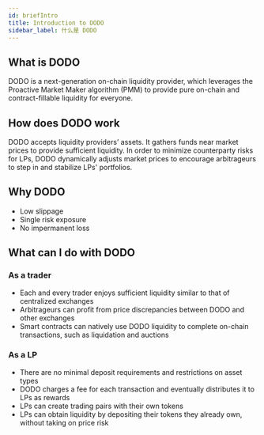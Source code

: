 ```yaml
---
id: briefIntro
title: Introduction to DODO
sidebar_label: 什么是 DODO
---
```


## What is DODO

DODO is a next-generation on-chain liquidity provider, which leverages the Proactive Market Maker algorithm (PMM) to provide pure on-chain and contract-fillable liquidity for everyone.

## How does DODO work

DODO accepts liquidity providers’ assets. It gathers funds near market prices to provide sufficient liquidity. In order to minimize counterparty risks for LPs, DODO dynamically adjusts market prices to encourage arbitrageurs to step in and stabilize LPs' portfolios.

## Why DODO

- Low slippage
- Single risk exposure
- No impermanent loss

## What can I do with DODO

### As a trader

- Each and every trader enjoys sufficient liquidity similar to that of centralized exchanges
- Arbitrageurs can profit from price discrepancies between DODO and other exchanges
- Smart contracts can natively use DODO liquidity to complete on-chain transactions, such as liquidation and auctions

### As a LP

- There are no minimal deposit requirements and restrictions on asset types
- DODO charges a fee for each transaction and eventually distributes it to LPs as rewards
- LPs can create trading pairs with their own tokens
- LPs can obtain liquidity by depositing their tokens they already own, without taking on price risk
